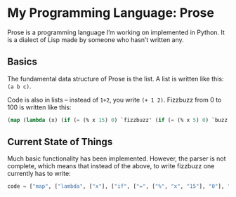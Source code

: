 # My Programming Language: Prose

Prose is a programming language I’m working on implemented in Python. It is a dialect of Lisp made by someone who hasn’t written any.

## Basics

The fundamental data structure of Prose is the list. A list is written like this: `(a b c)`.

Code is also in lists – instead of `1+2`, you write `(+ 1 2)`. Fizzbuzz from 0 to 100 is written like this:

```lisp
(map (lambda (x) (if (= (% x 15) 0) `fizzbuzz' (if (= (% x 5) 0) `buzz' (if (= (% x 3) 0) `fizz'))))(range 0 10 2))
```

## Current State of Things

Much basic functionality has been implemented. However, the parser is not complete, which means that instead of the above, to write fizzbuzz one currently has to write:

```python
code = ["map", ["lambda", ["x"], ["if", ["=", ["%", "x", "15"], "0"], "`fizzbuzz'", ["if", ["=", ["%", "x", "5"], "0"], "`buzz'", ["if", ["=", ["%", "x", "3"], "0"], "`fizz'", "x"]]]], "range", "0", "101", "1"]
```

